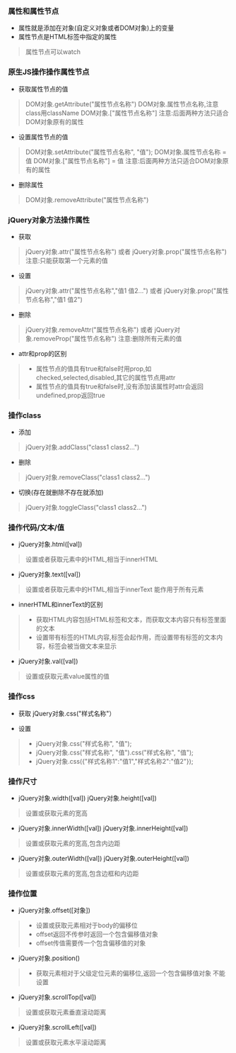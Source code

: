 ### 属性和属性节点
* 属性就是添加在对象(自定义对象或者DOM对象)上的变量
* 属性节点是HTML标签中指定的属性

> 属性节点可以watch

### 原生JS操作操作属性节点
* 获取属性节点的值 

> DOM对象.getAttribute("属性节点名称")
> DOM对象.属性节点名称,注意class用className
> DOM对象.["属性节点名称"]
> 注意:后面两种方法只适合DOM对象原有的属性

* 设置属性节点的值 

> DOM对象.setAttribute("属性节点名称", "值");
> DOM对象.属性节点名称 = 值
> DOM对象.["属性节点名称"] = 值
> 注意:后面两种方法只适合DOM对象原有的属性

* 删除属性

> DOM对象.removeAttribute("属性节点名称")

### jQuery对象方法操作属性

* 获取

> jQuery对象.attr("属性节点名称") 或者 jQuery对象.prop("属性节点名称")
> 注意:只能获取第一个元素的值

* 设置

> jQuery对象.attr("属性节点名称","值1 值2...") 或者 jQuery对象.prop("属性节点名称","值1 值2")

* 删除

> jQuery对象.removeAttr("属性节点名称") 或者 jQuery对象.removeProp("属性节点名称")
> 注意:删除所有元素的值

* attr和prop的区别

> * 属性节点的值具有true和false时用prop,如checked,selected,disabled,其它的属性节点用attr
> * 属性节点的值具有true和false时,没有添加该属性时attr会返回undefined,prop返回true

### 操作class
* 添加

> jQuery对象.addClass("class1 class2...")

* 删除

> jQuery对象.removeClass("class1 class2...")

* 切换(存在就删除不存在就添加)

> jQuery对象.toggleClass("class1 class2...")

### 操作代码/文本/值
* jQuery对象.html([val])

> 设置或者获取元素中的HTML,相当于innerHTML

* jQuery对象.text([val])

> 设置或者获取元素中的HTML,相当于innerText 能作用于所有元素

* innerHTML和innerText的区别 

> * 获取HTML内容包括HTML标签和文本，而获取文本内容只有标签里面的文本
> * 设置带有标签的HTML内容,标签会起作用，而设置带有标签的文本内容，标签会被当做文本来显示

* jQuery对象.val([val])

> 设置或获取元素value属性的值

### 操作css
* 获取 jQuery对象.css("样式名称"）

* 设置

> * jQuery对象.css("样式名称", "值");
> * jQuery对象.css("样式名称", "值").css("样式名称", "值");
> * jQuery对象.css({"样式名称1":"值1","样式名称2":"值2"});

### 操作尺寸

* jQuery对象.width([val]) jQuery对象.height([val])

> 设置或获取元素的宽高

* jQuery对象.innerWidth([val]) jQuery对象.innerHeight([val])

> 设置或获取元素的宽高,包含内边距

* jQuery对象.outerWidth([val]) jQuery对象.outerHeight([val])

> 设置或获取元素的宽高,包含边框和内边距

### 操作位置

* jQuery对象.offset([对象])

> * 设置或获取元素相对于body的偏移位
> * offset返回不传参时返回一个包含偏移值对象
> * offset传值需要传一个包含偏移值的对象

* jQuery对象.position()

> * 获取元素相对于父级定位元素的偏移位,返回一个包含偏移值对象 不能设置

* jQuery对象.scrollTop([val]) 

> 设置或获取元素垂直滚动距离

* jQuery对象.scrollLeft([val])

> 设置或获取元素水平滚动距离